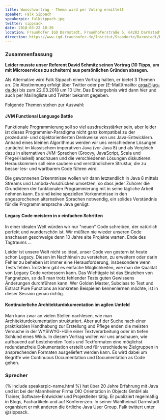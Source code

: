 ```yaml
---
title: Wunschvortrag - Thema wird per Voting ermittelt
speaker: Falk Sippach
speakerpic: falksippach.jpg
twitter: sippsack
date: 2018-03-22 18:30
location: Fraunhofer IGD Darmstadt, Fraunhoferstraße 5, 64283 Darmstadt
direction: https://www.igd.fraunhofer.de/Institut/Standorte/Darmstadt/Das-Fraunhofer-IGD-Darmstadt
---
```


### Zusammenfassung

**Leider musste unser Referent David Schmitz seinen Vortrag (10 Tipps, um mit Microservices zu scheitern) aus persönlichen Gründen absagen.**

Als Alternative wird Falk Sippach einen Vortrag halten, er bietet 3 Themen an. Die Abstimmung erfolgt über Twitter oder per [E-Mail](mailto: orga@jug-da.de) bis zum 22.03.2018 um 10 Uhr. Das Endergebnis wird dann hier und auch per Mailingliste und Twitter bekannt gegeben.

Folgende Themen stehen zur Auswahl:

#### JVM Functional Language Battle

Funktionale Programmierung soll so viel ausdrucksstärker sein, aber leider ist dieses Programmier-Paradigma nicht ganz kompatibel zu der prozedural- und objektorientierten Denkweise von uns Java-Entwicklern. Anhand eines kleinen Algorithmus werden wir uns verschiedene Lösungen zunächst im klassischem imperativen Java (vor Java 8) und als Vergleich dazu in alternativen JVM-Sprachen (Groovy, JavaScript, Scala und Frege/Haskell) anschauen und die verschiedenen Lösungen diskutieren. Herauskommen soll eine saubere und verständlichere Struktur, die zu besser les- und wartbarem Code führen wird. 

Die gewonnenen Erkenntnisse wollen wir dann letztendlich in Java 8 mittels Streams und Lambda-Ausdrücken umsetzen, so dass jeder Zuhörer die Grundideen der funktionalen Programmierung mit in seine tägliche Arbeit nehmen kann. Es sind keine speziellen Vorkenntnisse in den angesprochenen alternativen Sprachen notwendig, ein solides Verständnis für die Programmiersprache Java genügt.


#### Legacy Code meistern in x einfachen Schritten

In einer idealen Welt würden wir nur "neuen" Code schreiben, der natürlich perfekt und wunderschön ist. Wir müßten nie wieder unseren Code anschauen geschweige denn 10 Jahre alte Projekte warten. Ende des Tagtraums ... 

Leider ist unsere Welt nicht so ideal, unser Code von gestern ist heute schon Legacy. Diesen im Nachhinein zu verstehen, zu erweitern oder darin Fehler zu beheben ist immer eine Herausforderung, insbesondere wenn Tests fehlen.Trotzdem gibt es einfache Möglichkeiten, wie man die Qualität von Legacy Code verbessern kann. Das Wichtigste ist das Einziehen von Fangnetzen, so daß man trotz fehlender Tests guten Gewissens Änderungen durchführen kann. Wer Golden Master, Subclass to Test und Extract Pure Functions an konkreten Beispielen kennenlernen möchte, ist in dieser Session genau richtig. 


#### Kontinuierliche Architekturdokumentation im agilen Umfeld

Man kann zwar an vielen Stellen nachlesen, wie man Architekturdokumentation strukturiert. Aber auf der Suche nach einer praktikablen Handhabung zur Erstellung und Pflege enden die meisten Versuche in der WYSIWYG-Hölle einer Textverarbeitung oder im tiefen Schlund eines Wikis. In diesem Vortrag wollen wir uns anschauen, wie aufbauend auf bestehenden Tools und Textformaten eine möglichst redundanzfreie Dokumentation erstellt und für verschiedene Zielgruppen in ansprechenden Formaten ausgeliefert werden kann. Es wird dabei um Begriffe wie Continuous Documentation und Documentation as Code gehen.


### Sprecher

{% include speakerpic-name.html %} hat über 20 Jahre Erfahrung mit Java und ist bei der Mannheimer Firma OIO Orientation in Objects GmbH als Trainer, Software-Entwickler und Projektleiter tätig. Er publiziert regelmäßig in Blogs, Fachartikeln und auf Konferenzen. In seiner Wahlheimat Darmstadt organisiert er mit anderen die örtliche Java User Group. Falk twittert unter @sippsack.
